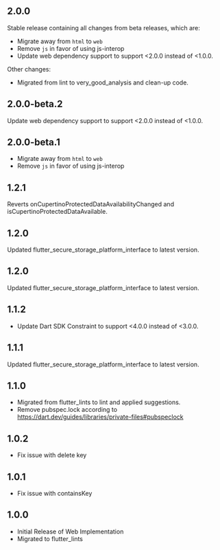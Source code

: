 ## 2.0.0
Stable release containing all changes from beta releases, which are:
- Migrate away from `html` to `web`
- Remove `js` in favor of using js-interop
- Update web dependency support to support <2.0.0 instead of <1.0.0.

Other changes:
- Migrated from lint to very_good_analysis and clean-up code.

## 2.0.0-beta.2
Update web dependency support to support <2.0.0 instead of <1.0.0.

## 2.0.0-beta.1
- Migrate away from `html` to `web`
- Remove `js` in favor of using js-interop

## 1.2.1
Reverts onCupertinoProtectedDataAvailabilityChanged and isCupertinoProtectedDataAvailable.

## 1.2.0
Updated flutter_secure_storage_platform_interface to latest version.

## 1.2.0
Updated flutter_secure_storage_platform_interface to latest version.

## 1.1.2
- Update Dart SDK Constraint to support <4.0.0 instead of <3.0.0.

## 1.1.1
Updated flutter_secure_storage_platform_interface to latest version.

## 1.1.0
- Migrated from flutter_lints to lint and applied suggestions.
- Remove pubspec.lock according to https://dart.dev/guides/libraries/private-files#pubspeclock

## 1.0.2
- Fix issue with delete key

## 1.0.1
- Fix issue with containsKey

## 1.0.0
- Initial Release of Web Implementation
- Migrated to flutter_lints
